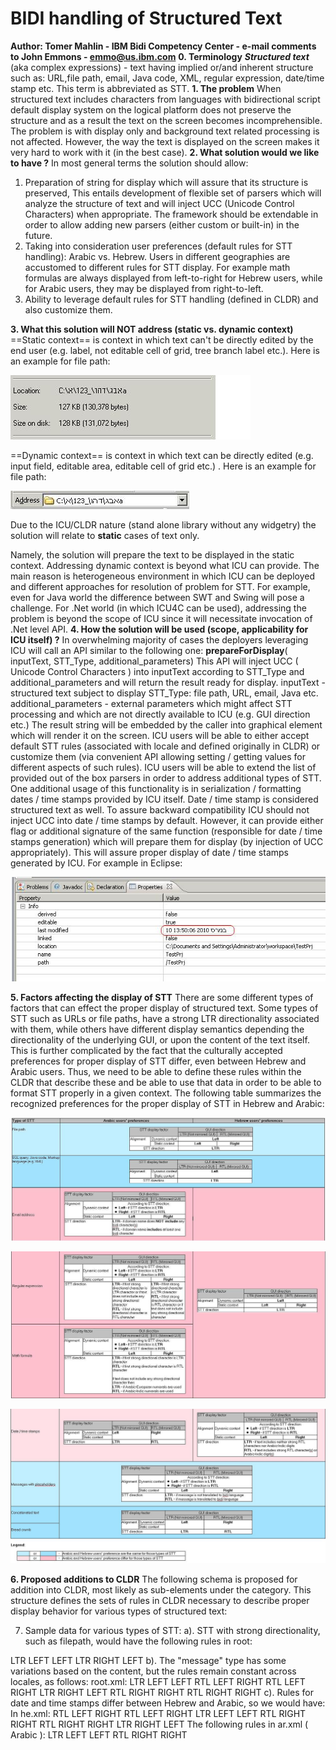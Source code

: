# BIDI handling of Structured Text

**Author: Tomer Mahlin - IBM Bidi Competency Center - e-mail comments to John Emmons - emmo@us.ibm.com**
**0. Terminology**
***Structured text*** (aka complex expressions) - text having implied or/and
inherent structure such as: URL,file path, email, Java code, XML, regular
expression, date/time stamp etc.
This term is abbreviated as STT.
**1. The problem**
When structured text includes characters from languages with bidirectional
script default display system on the logical platform does not preserve the
structure and as a result the text on the screen becomes incomprehensible. The
problem is with display only and background text related processing is not
affected. However, the way the text is displayed on the screen makes it very
hard to work with it (in the best case).
**2. What solution would we like to have ?**
In most general terms the solution should allow:

1.  Preparation of string for display which will assure that its structure is
    preserved, This entails development of flexible set of parsers which will
    analyze the structure of text and will inject UCC (Unicode Control
    Characters) when appropriate. The framework should be extendable in order to
    allow adding new parsers (either custom or built-in) in the future.
2.  Taking into consideration user preferences (default rules for STT handling):
    Arabic vs. Hebrew. Users in different geographies are accustomed to
    different rules for STT display. For example math formulas are always
    displayed from left-to-right for Hebrew users, while for Arabic users, they
    may be displayed from right-to-left.
3.  Ability to leverage default rules for STT handling (defined in CLDR) and
    also customize them.

**3. What this solution will NOT address (static vs. dynamic context)**
==Static context== is context in which text can't be directly edited by the end
user (e.g. label, not editable cell of grid, tree branch label etc.).
Here is an example for file path:

![image](st1.jpg)

==Dynamic context== is context in which text can be directly edited (e.g. input
field, editable area, editable cell of grid etc.) .
Here is an example for file path:

![image](st2.jpg)

Due to the ICU/CLDR nature (stand alone library without any widgetry) the
solution will relate to **static** cases of text only.

Namely, the solution will prepare the text to be displayed in the static
context.
Addressing dynamic context is beyond what ICU can provide. The main reason is
heterogeneous environment in which ICU can be deployed and
different approaches for resolution of problem for STT. For example, even for
Java world the difference between SWT and Swing will pose a challenge. For .Net
world (in which ICU4C can be used), addressing the problem is beyond the scope
of ICU since it will necessitate invocation of .Net level API.
**4. How the solution will be used (scope, applicability for ICU itself) ?**
In overwhelming majority of cases the deployers leveraging ICU will call an API
similar to the following one:
**prepareForDisplay**( inputText, STT_Type, additional_parameters)
This API will inject UCC ( Unicode Control Characters ) into inputText according
to STT_Type and additional_parameters and will return the result ready for
display.
inputText - structured text subject to display
STT_Type: file path, URL, email, Java etc.
additional_parameters - external parameters which might affect STT processing
and which are not directly available to ICU (e.g. GUI direction etc.)
The result string will be embedded by the caller into graphical element which
will render it on the screen.
ICU users will be able to either accept default STT rules (associated with
locale and defined originally in CLDR) or customize them (via convenient API
allowing setting / getting values for different aspects of such rules).
ICU users will be able to extend the list of provided out of the box parsers in
order to address additional types of STT.
One additional usage of this functionality is in serialization / formatting
dates / time stamps provided by ICU itself.
Date / time stamp is considered structured text as well.
To assure backward compatibility ICU should not inject UCC into date / time
stamps by default. However, it can provide either flag or additional
signature of the same function (responsible for date / time stamps generation)
which will prepare them for display (by injection of UCC appropriately).
This will assure proper display of date / time stamps generated by ICU. For
example in Eclipse:

![image](st3.jpg)

**5. Factors affecting the display of STT**
There are some different types of factors that can effect the proper display of
structured text. Some types of STT such as URLs or file paths, have a strong LTR
directionality associated with them, while others have different display
semantics depending the directionality of the underlying GUI, or upon the
content of the text itself. This is further complicated by the fact that the
culturally accepted preferences for proper display of STT differ, even between
Hebrew and Arabic users. Thus, we need to be able to define these rules within
the CLDR that describe these and be able to use that data in order to be able to
format STT properly in a given context.
The following table summarizes the recognized preferences for the proper display
of STT in Hebrew and Arabic:

![image](st4.jpg)

![image](st5.jpg)

![image](st6.jpg)

**6. Proposed additions to CLDR**
The following schema is proposed for addition into CLDR, most likely as
sub-elements under the <layout> category. This structure defines the sets of
rules in CLDR necessary to describe proper display behavior for various types of
structured text:
<!-- Top level element is associated with STT type: email, xml, java ...-->
<!ELEMENT sttDisplay (guiDir?)>
<!ATTLIST sttDisplay type (filepath | sql | xml | java | regexp | mathexp |
email | message | datetimestamp | concatenatedtext | breadcrumb) #REQUIRED >
<!-- Next level element is associated with GUI direction (or mirroring mode).
-->
<!ELEMENT guiDir (textCondition?)>
<!ATTLIST guiDir type (ltr | rtl) #REQUIRED >
<!-- Next level element is associated with text content dependencies (if
relevant). -->
<!-- All attributes are optional since not for all types of STT there is a
dependency on the text content.-->
<!ELEMENT textCondition (sttDir, staticContextAlignment,
dynamicContextAlignment)>
<!ATTLIST textCondition messageLang (ar | he) #IMPLIED>
<!ATTLIST textCondition hasStrongRTLchars (yes | no) #IMPLIED>
<!ATTLIST textCondition hasArabicIndicDigits (yes | no) #IMPLIED>
<!ATTLIST textCondition hasArabicEuropeanDigits (yes | no) #IMPLIED>
<!ATTLIST textCondition firstStrongDirChar (none | ltr | rtl) #IMPLIED>
<!ATTLIST textCondition domainHasStrongRTLChar (none | yes) #IMPLIED>
<!-- On the lowest level we have only values derived from the conditions
expressed by the higher level elements -->
<!ELEMENT sttDir (#PCDATA)>
<!ELEMENT staticContextAlignment (#PCDATA)>
<!ELEMENT dynamicContextAlignment (#PCDATA)>
7. Sample data for various types of STT:
a). STT with strong directionality, such as filepath, would have the following
rules in root:
<sttDisplay type="filepath">
<guiDir type = "ltr">
<textCondition>
<sttDir>LTR</sttDir>
<staticContextAlignment>LEFT</staticContextAlignment>
<dynamicContextAlignment>LEFT</dynamicContextAlignment>
</textCondition>
</guiDir>
<guiDir type = "rtl">
<textCondition>
<sttDir>LTR</sttDir>
<staticContextAlignment>RIGHT</staticContextAlignment>
<dynamicContextAlignment>LEFT</dynamicContextAlignment>
</textCondition>
</guiDir>
</sttDisplay>
b). The "message" type has some variations based on the content, but the rules
remain constant across locales, as follows:
root.xml:
<sttDisplay type="message">
<guiDir type = "ltr">
<textCondition>
<sttDir>LTR</sttDir>
<staticContextAlignment>LEFT</staticContextAlignment>
<dynamicContextAlignment>LEFT</dynamicContextAlignment>
</textCondition>
<textCondition messageLang="he">
<sttDir>RTL</sttDir>
<staticContextAlignment>LEFT</staticContextAlignment>
<dynamicContextAlignment>RIGHT</dynamicContextAlignment>
</textCondition>
<textCondition messageLang="ar">
<sttDir>RTL</sttDir>
<staticContextAlignment>LEFT</staticContextAlignment>
<dynamicContextAlignment>RIGHT</dynamicContextAlignment>
</textCondition>
</guiDir>
<guiDir type="rtl">
<textCondition>
<sttDir>LTR</sttDir>
<staticContextAlignment>RIGHT</staticContextAlignment>
<dynamicContextAlignment>LEFT</dynamicContextAlignment>
</textCondition>
<textCondition messageLang="he">
<sttDir>RTL</sttDir>
<staticContextAlignment>RIGHT</staticContextAlignment>
<dynamicContextAlignment>RIGHT</dynamicContextAlignment>
</textCondition>
<textCondition messageLang="ar">
<sttDir>RTL</sttDir>
<staticContextAlignment>RIGHT</staticContextAlignment>
<dynamicContextAlignment>RIGHT</dynamicContextAlignment>
</textCondition>
</guiDir>
</sttDisplay>
c). Rules for date and time stamps differ between Hebrew and Arabic, so we would
have:
In he.xml:
<sttDisplay type="datetimestamp">
<guiDir type = "ltr">
<textCondition hasStrongRTLchars="yes">
<sttDir>RTL</sttDir>
<staticContextAlignment>LEFT</staticContextAlignment>
<dynamicContextAlignment>RIGHT</dynamicContextAlignment>
</textCondition>
<textCondition hasArabicIndicDigits="yes">
<sttDir>RTL</sttDir>
<staticContextAlignment>LEFT</staticContextAlignment>
<dynamicContextAlignment>RIGHT</dynamicContextAlignment>
</textCondition>
<textCondition hasStrongRTLchars="no" hasArabicIndicDigits="no">
<sttDir>LTR</sttDir>
<staticContextAlignment>LEFT</staticContextAlignment>
<dynamicContextAlignment>LEFT</dynamicContextAlignment>
</textCondition>
</guiDir>
<guiDir type = "rtl">
<textCondition hasStrongRTLchars="yes">
<sttDir>RTL</sttDir>
<staticContextAlignment>RIGHT</staticContextAlignment>
<dynamicContextAlignment>RIGHT</dynamicContextAlignment>
</textCondition>
<textCondition hasArabicIndicDigits="yes">
<sttDir>RTL</sttDir>
<staticContextAlignment>RIGHT</staticContextAlignment>
<dynamicContextAlignment>RIGHT</dynamicContextAlignment>
</textCondition>
<textCondition hasStrongRTLchars="no" hasArabicIndicDigits="no">
<sttDir>LTR</sttDir>
<staticContextAlignment>RIGHT</staticContextAlignment>
<dynamicContextAlignment>LEFT</dynamicContextAlignment>
</textCondition>
</guiDir>
</sttDisplay>
The following rules in ar.xml ( Arabic ):
<sttDisplay type="datetimestamp">
<guiDir type = "ltr">
<textCondition>
<sttDir>LTR</sttDir>
<staticContextAlignment>LEFT</staticContextAlignment>
<dynamicContextAlignment>LEFT</dynamicContextAlignment>
</textCondition>
</guiDir>
<guiDir type = "rtl">
<textCondition>
<sttDir>RTL</sttDir>
<staticContextAlignment>RIGHT</staticContextAlignment>
<dynamicContextAlignment>RIGHT</dynamicContextAlignment>
</textCondition>
</guiDir>
</sttDisplay>
